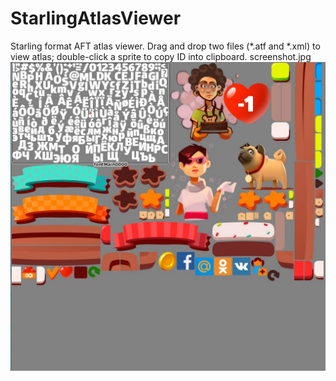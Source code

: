 # StarlingAtlasViewer

Starling format AFT atlas viewer.
Drag and drop two files (*.atf and *.xml) to view atlas; double-click a sprite to copy ID into clipboard.
screenshot.jpg
![screenshot](https://github.com/InfuriatedCoder/StarlingAtlasViewer/blob/master/img/screenshot.jpg)
